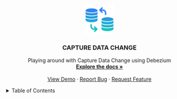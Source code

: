 <div align="center">
  <a href="[https://github.com/Cherni-Oussama/CDC-DEBEZIUM](https://github.com/Cherni-Oussama/CDC-DEBEZIUM)">
    <img src="images/logo.webp" alt="Logo" width="80" height="80">
  </a>

<h3 align="center">CAPTURE DATA CHANGE</h3>

  <p align="center">
    Playing around with Capture Data Change using Debezium
    <br />
    <a href="https://github.com/Cherni-Oussama/CDC-DEBEZIUM/README.md"><strong>Explore the docs »</strong></a>
    <br />
    <br />
    <a href="">View Demo</a>
    ·
    <a href="https://github.com/Cherni-Oussama/CDC-DEBEZIUM/issues">Report Bug</a>
    ·
    <a href="https://github.com/Cherni-Oussama/CDC-DEBEZIUM/issues">Request Feature</a>
  </p>
</div>


<details>
  <summary>Table of Contents</summary>
  <ol>
    <li>
      <a href="#about-the-project">About The Project</a>
      <ul>
        <li><a href="#built-with">Built With</a></li>
      </ul>
    </li>
    <li>
      <a href="#getting-started">Getting Started</a>
      <ul>
        <li><a href="#prerequisites">Prerequisites</a></li>
        <li><a href="#installation">Installation</a></li>
      </ul>
    </li>
    <li><a href="#usage">Usage</a></li>
    <li><a href="#roadmap">Roadmap</a></li>
    <li><a href="#contributing">Contributing</a></li>
    <li><a href="#contact">Contact</a></li>
  </ol>
</details>
